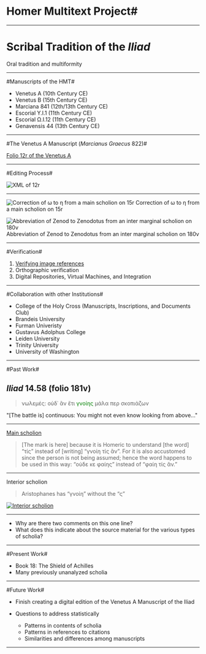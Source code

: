 # Homer Multitext Project#

***

# Scribal Tradition of the *Iliad* #

Oral tradition and multiformity


***

#Manuscripts of the HMT#

- Venetus A (10th Century CE)
- Venetus B (15th Century CE)
- Marciana 841 (12th/13th Century CE)
- Escorial Υ.I.1 (11th Century CE)
- Escorial Ω.I.12 (11th Century CE)
- Genavensis 44 (13th Century CE)

***

#The Venetus A Manuscript (*Marcianus Graecus* 822)#


[Folio 12r of the Venetus A](http://www.homermultitext.org/hmt-digital/ict.html?urn=urn:cite:hmt:vaimg.VA012RN-0013)

***

#Editing Process#

![XML of 12r][Img1]

[Img1]:  ScreenShot.png 

***


![Correction of ω to η from a main scholion on 15r][Img2]
Correction of ω to η from a main scholion on 15r
	
[Img2]: http://www.homermultitext.org/iipsrv?OBJ=IIP,1.0&FIF=/project/homer/pyramidal/VenA/VA015RN-0016.tif&RGN=0.383,0.1878,0.065,0.012&WID=9000&CVT=JPEG

![Abbreviation of Zenod to Zenodotus from an inter marginal scholion on 180v][Img3]
Abbreviation of Zenod to Zenodotus from an inter marginal scholion on 180v

[Img3]: http://www.homermultitext.org/iipsrv?OBJ=IIP,1.0&FIF=/project/homer/pyramidal/VenA/VA180VN-0682.tif&RGN=0.462,0.5244,0.051,0.0128&WID=9000&CVT=JPEG


***

#Verification#

1. [Verifying image references](http://www.homermultitext.org/hmt-digital/indices?urn=urn%3Acite%3Ahmt%3Avaimg.VA012RN-0013)
2. Orthographic verification
3. Digital Repositories, Virtual Machines, and Integration

***

#Collaboration with other Institutions#

- College of the Holy Cross (Manuscripts, Inscriptions, and Documents Club)
- Brandeis University
- Furman Univeristy
- Gustavus Adolphus College
- Leiden University
- Trinity University
- University of Washington

***

#Past Work#


## *Iliad* 14.58 (folio 181v) ##




>νωλεμές: οὐδ᾽ ἂν ἔτι <span style="color:green;">γνοίης</span> μάλα περ σκοπιάζων
 
"[The battle is] continuous: You might not even know looking from above..."





***


[Main scholion][sch1zoom]


> [The mark is here] because it is Homeric to understand [the word] “τίς” instead of [writing] “γνοίη τίς ἂν”. For it is also accustomed since the person is not being assumed; hence the word happens to be used in this way: “οὐδε κε φαίης” instead of “φαίη τίς ἂν.”

[sch1zoom]: http://beta.hpcc.uh.edu/tomcat/mss/images?request=GetIIPMooViewer&urn=urn:cite:hmt:vaimg.VA181VN-0683@0.224,0.3636,0.229,0.1195

[sch1image]: http://beta.hpcc.uh.edu/fcgi-bin/iipsrv.fcgi?OBJ=IIP,1.0&FIF=/project/homer/pyramidal/VenA/VA181VN-0683.tif&RGN=0.224,0.3636,0.229,0.1195&WID=8000&CVT=JPEG

***

Interior scholion



> Aristophanes has “γνοίη” without the “ς”

[![Interior scholion][sch2image]][sch2zoom]


[sch2zoom]: http://beta.hpcc.uh.edu/tomcat/mss/images?request=GetIIPMooViewer&urn=urn:cite:hmt:vaimg.VA181VN-0683@0.876,0.3606,0.06,0.0376


[sch2image]:  http://beta.hpcc.uh.edu/fcgi-bin/iipsrv.fcgi?OBJ=IIP,1.0&FIF=/project/homer/pyramidal/VenA/VA181VN-0683.tif&RGN=0.876,0.3606,0.06,0.0376&WID=8000&CVT=JPEG

***


- Why are there two comments on this one line?
- What does this indicate about the source material for the various types of scholia?


***

#Present Work#

- Book 18: The Shield of Achilles 
- Many previously unanalyzed scholia

***

#Future Work#

- Finish creating a digital edition of the Venetus A Manuscript of the Iliad
- Questions to address statistically

	- Patterns in contents of scholia
	- Patterns in references to citations
	- Similarities and differences among manuscripts




***
